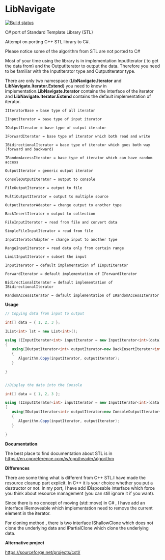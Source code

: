 # LibNavigate

[![Build status](https://ci.appveyor.com/api/projects/status/5lee17p2njhdh9th/branch/master?svg=true)](https://ci.appveyor.com/project/SunMaungOo/libnavigate/branch/master)

C# port of Standard Template Library (STL)

Attempt on porting C++ STL library to C#.

Please notice some of the algorithm from STL are not ported to C#


Most of your time using the library is in implementation InputIterator ( to get the data from) and the OutputIterator to output the data. Therefore you need to be familiar with the InputIterator type and OutputIterator type.

There are only two namespace (**LibNavigate.Iterator** and **LibNavigate.Iterator.Extend**) you need to know in implementation.**LibNavigate.Iterator** contains the interface of the iterator and **LibNavigate.Iterator.Extend** contains the default implementation of iterator.

```
IIteratorBase = base type of all iterator

IInputIterator = base type of input iterator

IOutputIterator = base type of output iterator

IForwardIterator = base type of iterator which both read and write

IBidirectionalIterator = base type of iterator which goes both way (forward and backward)

IRandomAccessIterator = base type of iterator which can have random access

OutputIterator = generic output iterator

ConsoleOutputIterator = output to console

FileOutputIterator = output to file

MultiOutputIterator = output to multiple source

OutputIteratorAdapter = change output to another type

BackInsertIterator = output to collection

FileInputIterator = read from file and convert data

SimpleFileInputIterator = read from file

InputIteratorAdapter = change input to another type

RangeInputIterator = read data only from certain range

LimitInputIterator = subset the input

InputIterator = default implementation of IInputIterator

ForwardIterator = default implementation of IForwardIterator

BidirectionalIterator = default implementation of IBidirectionalIterator

RandomAccessIterator = default implementation of IRandomAccessIterator
```

**Usage**

```c#
// Copying data from input to output

int[] data = { 1, 2, 3 };

IList<int> lst = new List<int>();

using (IInputIterator<int> inputIterator = new InputIterator<int>(data))
{
   using(IOutputIterator<int> outputIterator=new BackInsertIterator<int>(lst))
   {
      Algorithm.Copy(inputIterator, outputIterator);
   }

}


//Display the data into the Console 

int[] data = { 1, 2, 3 };

using (IInputIterator<int> inputIterator = new InputIterator<int>(data))
{
   using(IOutputIterator<int> outputIterator=new ConsoleOutputIterator<int>())
   {
      Algorithm.Copy(inputIterator, outputIterator);
   }

}
```

**Documentation** 

The best place to find documentation about STL is in https://en.cppreference.com/w/cpp/header/algorithm

**Differences** 

There are some thing what is different from C++ STL.I have made the resource cleanup part explicit. In C++ it is your choice whether you put a destructor or not. In my port, I have add IDisposable interface which force you think about resource management (you can still ignore it if you want).

Since there is no concept of moving (std::move) in C# , I have add an interface IRemoveable which implementation need to remove the current element in the iterator.

For cloning method , there is two interface IShallowClone which does not clone the underlying data and IPartialClone which clone the underlying data.




**Alternative project**

https://sourceforge.net/projects/cstl/
